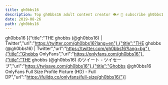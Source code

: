 ```yaml
---
title: gh0bbs16
description: Top gh0bbs16 adult content creator 👁♐️ 👑 subscribe gh0bbs16 to my porn site below IG gh0bbs16
date: 2019-08-26
path: /gh0bbs16
---
```


gh0bbs16
[{"title":"THE ghobbs (@gh0bbs16) | Twitter","url":"https://twitter.com/gh0bbs16?lang=en"},{"title":"THE ghobbs (@gh0bbs16) | Twitter","url":"https://twitter.com/gh0bbs16?lang=bg"},{"title":"Ghobbs OnlyFans","url":"https://onlyfans.com/gh0bbs16"},{"title":"THE ghobbs (@gh0bbs16) のツイート - ツイセーブ","url":"https://twisave.com/gh0bbs16"},{"title":"Ghobbs @gh0bbs16 OnlyFans Full Size Profile Picture (HD) - Full DP","url":"https://fulldp.co/onlyfans/full-size/gh0bbs16/"}]

